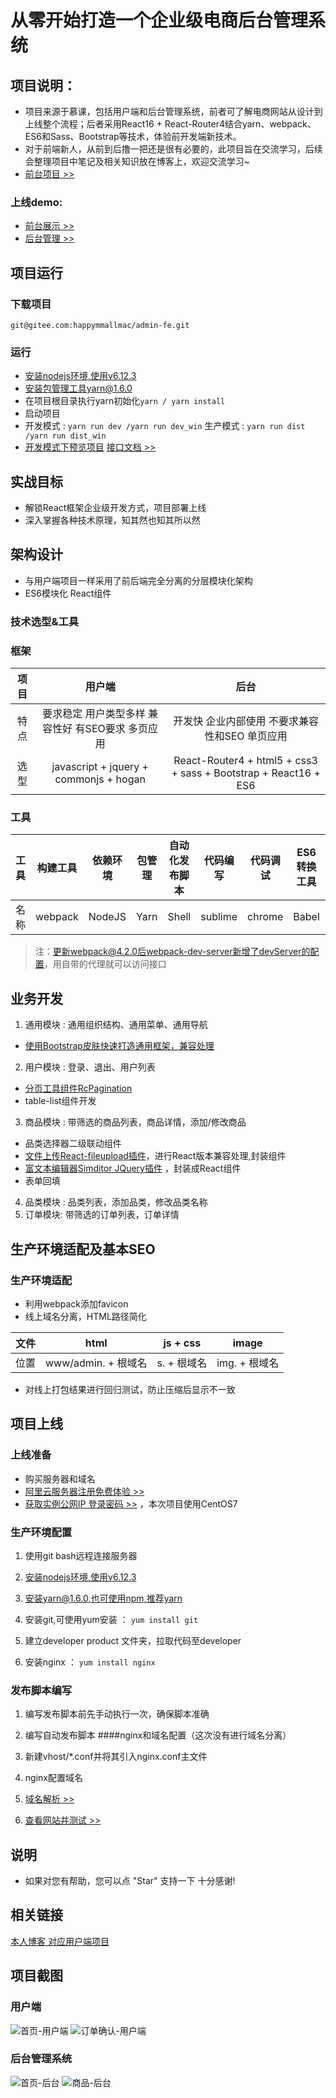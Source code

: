 # 从零开始打造一个企业级电商后台管理系统

## 项目说明：

- 项目来源于慕课，包括用户端和后台管理系统，前者可了解电商网站从设计到上线整个流程；后者采用React16 + React-Router4结合yarn、webpack、ES6和Sass、Bootstrap等技术，体验前开发端新技术。
- 对于前端新人，从前到后撸一把还是很有必要的，此项目旨在交流学习，后续会整理项目中笔记及相关知识放在博客上，欢迎交流学习~
- [前台项目 >>](https://gitee.com/happymmallmac/mmall-m)

<a id="demo"></a> 
### 上线demo:
- [前台展示 >>](http://47.106.183.192)
- [后台管理 >>](http://47.106.183.192:8080)

## 项目运行

### 下载项目

``git@gitee.com:happymmallmac/admin-fe.git``

### 运行

-  [安装nodejs环境,使用v6.12.3](https://nodejs.org/download/release/v6.12.3/)
-  [安装包管理工具yarn@1.6.0](https://yarn.bootcss.com/docs/install.html)
-  在项目根目录执行yarn初始化``yarn / yarn install``
-  启动项目
 - 开发模式 :
     ``yarn run dev /yarn run dev_win``
    生产模式 :
     ``yarn run dist /yarn run dist_win``
-  [开发模式下预览项目](http://localhost:8086/)
	[接口文档 >>](https://gitee.com/happymmallmac/mmall-m/wikis/Home)


## 实战目标

- 解锁React框架企业级开发方式，项目部署上线
- 深入掌握各种技术原理，知其然也知其所以然

## 架构设计

   - 与用户端项目一样采用了前后端完全分离的分层模块化架构
   - ES6模块化  React组件

### 技术选型&工具

### 框架

| 项目      |  用户端   |   后台    |
| :--------: | :--------:| :------: |
| 特点    |   要求稳定 用户类型多样 兼容性好 有SEO要求 多页应用 |  开发快 企业内部使用 不要求兼容性和SEO 单页应用  |
|  选型    |   javascript +  jquery + commonjs + hogan |  React-Router4 + html5 + css3 + sass + Bootstrap + React16  + ES6   |


### 工具

|  工具   |    构建工具 |依赖环境 |包管理 | 自动化发布脚本|  代码编写 |代码调试 |ES6转换工具 | 版本控制| 域名配置 |
| :---: | :---------:| :------: |:------: |:------: |:------: |:------: |:------: |:------: |:------: |
|  名称   |   webpack | NodeJS  |Yarn  | Shell|   sublime |chrome |Babel | git| Nginx |

>注：更新webpack@4.2.0后webpack-dev-server新增了devServer的配置，用自带的代理就可以访问接口

## 业务开发

1.  通用模块 : 通用组织结构、通用菜单、通用导航
 - [使用Bootstrap皮肤快速打造通用框架，兼容处理](https://webthemez.com/demo/insight-free-bootstrap-html5-admin-template/ui-elements.html#)
2. 用户模块 : 登录、退出、用户列表
 - [ 分页工具组件RcPagination](https://github.com/react-component/pagination)
 - table-list组件开发
3.  商品模块 : 带筛选的商品列表，商品详情，添加/修改商品
 - 品类选择器二级联动组件
 - [ 文件上传React-fileupload插件](https://www.npmjs.com/package/react-fileupload)，进行React版本兼容处理,封装组件
 - [ 富文本编辑器Simditor JQuery插件](http://simditor.tower.im/) ，封装成React组件
 - 表单回填
4.  品类模块 : 品类列表，添加品类，修改品类名称
5.  订单模块:  带筛选的订单列表，订单详情

## 生产环境适配及基本SEO

### 生产环境适配
-  利用webpack添加favicon
-  线上域名分离，HTML路径简化

|  文件   |    html |js + css |image | 
| :---: | :---------:| :------: |:------: |
|  位置   |   www/admin. + 根域名 | s. + 根域名     |img. + 根域名  |

  - 对线上打包结果进行回归测试，防止压缩后显示不一致
	
## 项目上线

### 上线准备
- 购买服务器和域名  
 - [阿里云服务器注册免费体验 >>](https://free.aliyun.com/ntms/free/personal.html?handle=true)
 - [获取实例公网IP  登录密码 >>](https://ecs.console.aliyun.com/?spm=5176.2020520001.1011.2.69864bd3mI9irR&accounttraceid=1e26d2e5-35d6-45e6-8733-bb2fc7a75871#/server/i-wz9ewlqw5noo6zk4iyfn/detail?regionId=cn-shenzhen) ，本次项目使用CentOS7
 
### 生产环境配置
  
1. 使用git bash远程连接服务器
2. [安装nodejs环境,使用v6.12.3](https://nodejs.org/download/release/v6.12.3/) 
   
3. [安装yarn@1.6.0,也可使用npm,推荐yarn](https://yarn.bootcss.com/docs/install.html#linux-tab) 
	
4. 安装git,可使用yum安装 ：
``yum install git``
5. 建立developer product 文件夹，拉取代码至developer

6. 安装nginx  ：
``yum install nginx``

### 发布脚本编写

1. 编写发布脚本前先手动执行一次，确保脚本准确
2. 编写自动发布脚本
####nginx和域名配置（这次没有进行域名分离）
3. 新建vhost/*.conf并将其引入nginx.conf主文件
4. nginx配置域名
5. [域名解析 >>](https://dns.console.aliyun.com/#/dns/domainList)

6. [查看网站并测试 >>](#demo)


## 说明

- 如果对您有帮助，您可以点 "Star" 支持一下 十分感谢!

## 相关链接

[本人博客 ](#) 
[对应用户端项目](https://gitee.com/happymmallmac/mmall-m)


## 项目截图

### 用户端

![首页-用户端](https://gitee.com/happymmallmac/admin-fe/attach_files/download?i=140154&u=http%3A%2F%2Ffiles.git.oschina.net%2Fgroup1%2FM00%2F03%2FCE%2FPaAvDFsQoWaAO0C8AAdJupeT9Is594.png%3Ftoken%3D28d5c6c0ad8f9d887f08dc45d28fcf90%26ts%3D1527816623%26attname%3D%25E6%2588%25AA%25E5%259B%25BE-qian1.png)
![订单确认-用户端](https://gitee.com/happymmallmac/admin-fe/attach_files/download?i=140158&u=http%3A%2F%2Ffiles.git.oschina.net%2Fgroup1%2FM00%2F03%2FCE%2FPaAvDFsQoZKAO1OGAAEWeHtspx8300.png%3Ftoken%3D6f6ad415e94bac85eecb0b97111ba0c0%26ts%3D1527816623%26attname%3D%25E6%2588%25AA%25E5%259B%25BE-qian5.png)

### 后台管理系统

![首页-后台](https://gitee.com/happymmallmac/admin-fe/attach_files/download?i=140162&u=http%3A%2F%2Ffiles.git.oschina.net%2Fgroup1%2FM00%2F03%2FCE%2FPaAvDFsQosWARAKRAACKFHDSJb4474.png%3Ftoken%3Dea2040802c6a8d1c0eb4c3c91f88c9e3%26ts%3D1527816901%26attname%3D%25E6%2588%25AA%25E5%259B%25BE-hou.png)
![商品-后台](https://gitee.com/happymmallmac/admin-fe/attach_files/download?i=140159&u=http%3A%2F%2Ffiles.git.oschina.net%2Fgroup1%2FM00%2F03%2FCE%2FPaAvDFsQoZyAdd0EAAEDDvYcI_Y651.png%3Ftoken%3Decf09e16769abcbeb123b61c83fb9122%26ts%3D1527816623%26attname%3D%25E6%2588%25AA%25E5%259B%25BE-%25E5%2590%258E1.png)


